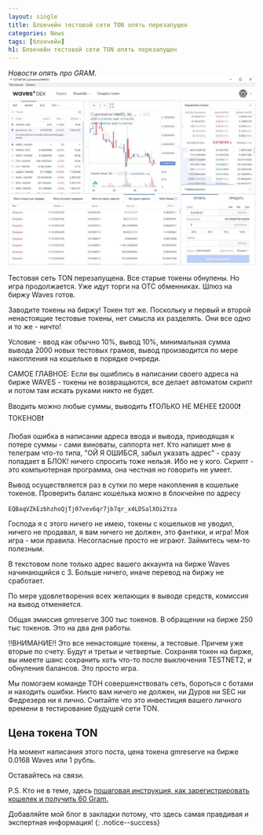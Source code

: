 ```yaml
---
layout: single
title: Блокчейн тестовой сети TON опять перезапущен
categories: News
tags: [блокчейн]
h1: Блокчейн тестовой сети TON опять перезапущен
---
```

*Новости опять про GRAM.*
![waves4](/assets/images/news/waves4.jpg)


Тестовая сеть TON перезапущена. Все старые токены обнулены. Но игра продолжается. Уже идут торги на ОТС обменниках. Шлюз на биржу Waves готов.

Заводите токены на биржу! Токен тот же. Поскольку и первый и второй ненастоящие тестовые токены, нет смысла их разделять. Они все одно и то же - ничто!

 Условие - ввод как обычно 10%, вывод 10%, минимальная сумма вывода 2000 новых тестовых грамов, вывод производится по мере накопления на кошельке в порядке очереди.

САМОЕ ГЛАВНОЕ: Если вы ошиблись в написании своего адреса на бирже WAVES - токены не возвращаются, все делает автоматом скрипт и потом там искать руками никто не будет.

Вводить можно любые суммы, выводить ❗️ТОЛЬКО НЕ МЕНЕЕ ❗️2000❗️ ТОКЕНОВ❗️

Любая ошибка в написании адреса ввода и вывода, приводящая к потере суммы - сами виноваты, саппорта нет. Кто напишет мне в телеграм что-то типа, "ОЙ Я ОШИБСЯ, забыл указать адрес" - сразу попадает в БЛОК! ничего спросить тоже нельзя. Ибо не у кого. Скрипт - это компьютерная программа, она  честная но говорить не умеет.

Вывод осуществляется раз в сутки по мере накопления в кошельке токенов. Проверить баланс кошелька можно в блокчейне по адресу
 
<code>EQBaqVZkEzbhzhoQjTj07vev6qr7jb7qr_x4LDSalXOi2Yza</code>

Господа я с этого ничего не имею, токены с кошельков не уводил, ничего не продавал, я вам ничего не должен, это фантики, и игра! Моя игра - мои правила. Несогласные просто не играют. Займитесь чем-то полезным.

В текстовом поле только адрес вашего аккаунта на бирже Waves начинающийся с 3. Больше ничего, иначе перевод на биржу не сработает.

По мере удовлетворения всех желающих в выводе средств, комиссия на вывод отменяется.

Общая эмиссия gmreserve 300 тыс токенов. В обращении на бирже 250 тыс токенов. Это на два дня работы.

‼️ВНИМАНИЕ‼️
Это все ненастоящие токены, а тестовые. Причем уже вторые по счету. Будут и третьи и четвертые. Сохраняя токен на бирже, вы имеете шанс сохранить хоть что-то после выключения TESTNET2, и обнуления балансов. Это просто игра. 

Мы помогаем команде ТОН совершенствовать сеть, бороться с ботами и находить ошибки. Никто вам ничего не должен, ни Дуров ни SEC ни Федрезерв ни я лично. Считайте что это инвестиция вашего личного времени в тестирование будущей сети TON.

## Цена токена TON
На момент написания этого поста, цена токена gmreserve на бирже 0.0168 Waves или 1 рубль. 


Оставайтесь на связи.

P.S. Кто не в теме, здесь [пошаговая инструкция, как зарегистрировать кошелек и получить 60 Gram.](/news/gram/) 

Добавляйте мой блог в закладки потому, что здесь самая правдивая и экспертная информация!
{: .notice--success}